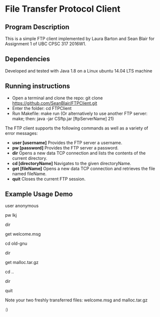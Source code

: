File Transfer Protocol Client
=
Program Description
-
This is a simple FTP client implemented by Laura Barton and Sean Blair for Assignment 1 of UBC CPSC 317 2016W1.

Dependencies
-
Developed and tested with Java 1.8 on a Linux ubuntu 14.04 LTS machine

Running instructions
-
- Open a terminal and clone the repo: git clone https://github.com/SeanBlair/FTPClient.git
- Enter the folder: cd FTPClient
- Run Makefile: make run  (Or alternatively to use another FTP server: make; then: java -jar CSftp.jar [ftpServerName] 21)

The FTP client supports the following commands as well as a variety of error messages:
- **user [username]** Provides the FTP server a username.
- **pw [password]**   Provides the FTP server a password.
- **dir**             Opens a new data TCP connection and lists the contents of the current directory.
- **cd [directoryName]** Navigates to the given directoryName.
- **get [fileName]**  Opens a new data TCP connection and retrieves the file named fileName.
- **quit**            Closes the current FTP session.

Example Usage Demo
-
user anonymous

pw lkj

dir

get welcome.msg

cd old-gnu

dir

get malloc.tar.gz

cd ..

dir

quit

Note your two freshly transferred files: welcome.msg and malloc.tar.gz     

:)


